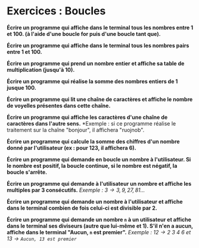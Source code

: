 # Exercices : Boucles

**Écrire un programme qui affiche dans le terminal tous les nombres entre 1 et 100. (à l'aide d'une boucle for puis d'une boucle tant que).**

**Écrire un programme qui affiche dans le terminal tous les nombres pairs entre 1 et 100.**

**Écrire un programme qui prend un nombre entier et affiche sa table de multiplication (jusqu'à 10).**

**Écrire un programme qui réalise la somme des nombres entiers de 1 jusque 100.**

**Écrire un programme qui lit une chaîne de caractères et affiche le nombre de voyelles présentes dans cette chaîne.**

**Écrire un programme qui affiche les caractères d'une chaîne de caractères dans l'autre sens.**
*Exemple : si ce programme réalise le traitement sur la chaîne "bonjour", il affichera "ruojnob".

**Écrire un programme qui calcule la somme des chiffres d'un nombre donné par l'utilisateur (ex : pour 123, il affichera 6).**

**Écrire un programme qui demande en boucle un nombre à l'utilisateur. Si le nombre est positif, la boucle continue, si le nombre est négatif, la boucle s'arrête.**

**Écrire un programme qui demande à l'utilisateur un nombre et affiche les multiples par 3 consécutifs.**
*Exemple : $3 \rightarrow 3,9,27,81...$*

**Écrire un programme qui demande un nombre à l'utilisateur et affiche dans le terminal combien de fois celui-ci est divisible par 2.**

**Écrire un programme qui demande un nombre `n` à un utilisateur et affiche dans le terminal ses diviseurs (autre que lui-même et 1). S'il n'en a aucun, affiche dans le terminal "Aucun, `n` est premier".**
*Exemple : $12 \rightarrow 2~3~4~6$ et $13 \rightarrow \texttt{Aucun, 13 est premier}$*
